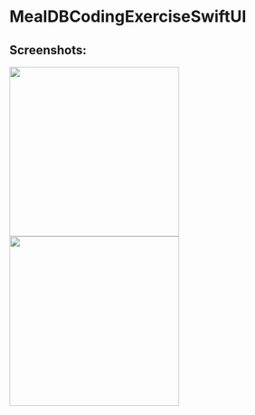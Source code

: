# MealDBCodingExerciseSwiftUI



## Screenshots: 
<img src="https://github.com/tiffsaka/MealDBCodingExerciseSwiftUI/assets/82681691/18dd68ac-8652-49b4-b2a7-54f5b5110e68" width="300">

<img src="https://github.com/tiffsaka/MealDBCodingExerciseSwiftUI/assets/82681691/f06c51f9-40ef-4810-a6fd-5436e162ebd1" width="300">

